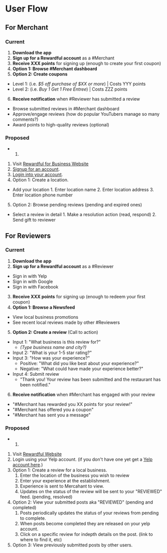 # User Flow
## For Merchant
### Current
1. **Download the app**
2. **Sign up for a Rewardful account** as a #Merchant
3. **Receive XXX points** for signing up (enough to create your first coupon)
4. **Option 1: Browse #Merchant dashboard**
5. **Option 2: Create coupons**
 * Level 1: (i.e. *$5 off purchase of $XX or more*) | Costs YYY points
 * Level 2: (i.e. *Buy 1 Get 1 Free Entree*) | Costs ZZZ points
6. **Receive notification** when #Reviewer has submitted a review
 * Browse submitted reviews in #Merchant dashboard
 * Approve/engage reviews (how do popular YouTubers manage so many comments?)
 * Award points to high-quality reviews (optional)

### Proposed
- 1.
 1. Visit [Rewardful for Business Website](http://biz-rewardful.jastcode.com)
 2. [Signup for an account](http://biz-rewardful.jastcode.com/signup).
 3. [Login into your account](http://biz-rewardful.jastcode.com/login).
 4. Option 1: Create a location.
   * Add your location
    1. Enter location name
    2. Enter location address
    3. Enter location phone number
 5. Option 2: Browse pending reviews (pending and expired ones)
   * Select a review in detail
    1. Make a resolution action (read, respond)
    2. Send gift to reviewer
 
## For Reviewers
### Current
1. **Download the app**
2. **Sign up for a Rewardful account** as a #Reviewer
  * Sign in with Yelp
  * Sign in with Google
  * Sign in with Facebook
3. **Receive XXX points** for signing up (enough to redeem your first coupon)
4. **Option 1: Browse a Newsfeed**
  * View local business promotions
  * See recent local reviews made by other #Reviewers
5. **Option 2: Create a review** (Call to action)
  * Input 1: "What business is this review for?" 
    * *(Type business name and city?)*
  * Input 2: "What is your 1-5 star rating?"
  * Input 3: "How was your experience?"
    * Positive: "What did you like best about your experience?"
    * Negative: "What could have made your experience better?"
  * Input 4: Submit review
    * "Thank you! Your review has been submitted and the restaurant has been notified."
6. **Receive notification** when #Merchant has engaged with your review
 * "#Merchant has rewarded you XX points for your review!"
 * "#Merchant has offered you a coupon"
 * "#Merchant has sent you a message"

### Proposed
- 1.
 1. Visit [Rewardful Website](http://rewardful.jastcode.com)
 2. Login using your Yelp account. (if you don't have one yet get a [Yelp account here](https://www.yelp.com/signup).)
 3. Option 1: Create a review for a local business.
    1. Enter the location of the business you wish to review
    2. Enter your experience at the establishment.
    3. Experience is sent to Mercahant to view.
    4. Updates on the status of the review will be sent to your "REVIEWED" feed. (pending, resolved)
 4. Option 2: View your submitted posts aka "REVIEWED" (pending and completed)
    1. Posts periodically updates the status of your reviews from pending to complete.
    2. When posts become completed they are released on your yelp account.
    3. Click on a specific review for indepth details on the post. (link to where to find it, etc)
 5. Option 3: View previously submitted posts by other users.
